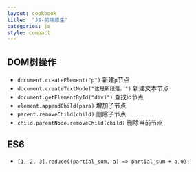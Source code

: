```yaml
---
layout: cookbook
title:  "JS-前端原生"
categories: js
style: compact
---
```


DOM树操作
---

- `document.createElement("p")` 新建`p`节点
- `document.createTextNode("这是新段落。")` 新建文本节点
- `document.getElementById("div1")` 查找id节点
- `element.appendChild(para)` 增加子节点
- `parent.removeChild(child)` 删除子节点
- `child.parentNode.removeChild(child)` 删除当前节点

ES6
---

- `[1, 2, 3].reduce((partial_sum, a) => partial_sum + a,0); `